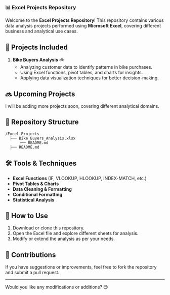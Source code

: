 ### 📊 Excel Projects Repository

Welcome to the **Excel Projects Repository**! This repository contains various data analysis projects performed using **Microsoft Excel**, covering different business and analytical use cases.

## 📌 Projects Included

1. **Bike Buyers Analysis** 🚲  
   - Analyzing customer data to identify patterns in bike purchases.
   - Using Excel functions, pivot tables, and charts for insights.
   - Applying data visualization techniques for better decision-making.

## 🔜 Upcoming Projects
I will be adding more projects soon, covering different analytical domains.

## 📂 Repository Structure
```
/Excel-Projects
  ├── Bike_Buyers_Analysis.xlsx
      ├── README.md
  ├── README.md
```

## 🛠️ Tools & Techniques
- **Excel Functions** (IF, VLOOKUP, HLOOKUP, INDEX-MATCH, etc.)
- **Pivot Tables & Charts**
- **Data Cleaning & Formatting**
- **Conditional Formatting**
- **Statistical Analysis**

## 🚀 How to Use
1. Download or clone this repository.
2. Open the Excel file and explore different sheets for analysis.
3. Modify or extend the analysis as per your needs.

## 🤝 Contributions
If you have suggestions or improvements, feel free to fork the repository and submit a pull request.

---

Would you like any modifications or additions? 😊
